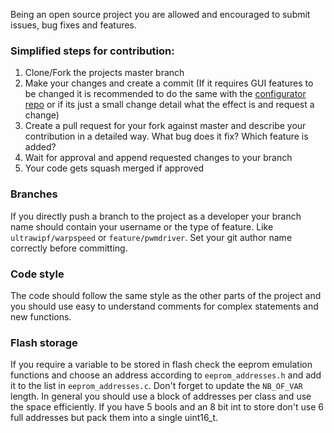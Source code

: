 Being an open source project you are allowed and encouraged to submit issues, bug fixes and features.

### Simplified steps for contribution:
1. Clone/Fork the projects master branch
2. Make your changes and create a commit (If it requires GUI features to be changed it is recommended to do the same with the [configurator repo](https://github.com/Ultrawipf/OpenFFBoard-configurator) or if its just a small change detail what the effect is and request a change)
3. Create a pull request for your fork against master and describe your contribution in a detailed way. What bug does it fix? Which feature is added?
4. Wait for approval and append requested changes to your branch
5. Your code gets squash merged if approved

### Branches
If you directly push a branch to the project as a developer your branch name should contain your username or the type of feature. Like `ultrawipf/warpspeed` or `feature/pwmdriver`.
Set your git author name correctly before committing.

### Code style
The code should follow the same style as the other parts of the project and you should use easy to understand comments for complex statements and new functions.

### Flash storage
If you require a variable to be stored in flash check the eeprom emulation functions and choose an address according to `eeprom_addresses.h` and add it to the list in `eeprom_addresses.c`. Don't forget to update the `NB_OF_VAR` length. In general you should use a block of addresses per class and use the space efficiently. If you have 5 bools and an 8 bit int to store don't use 6 full addresses but pack them into a single uint16_t.